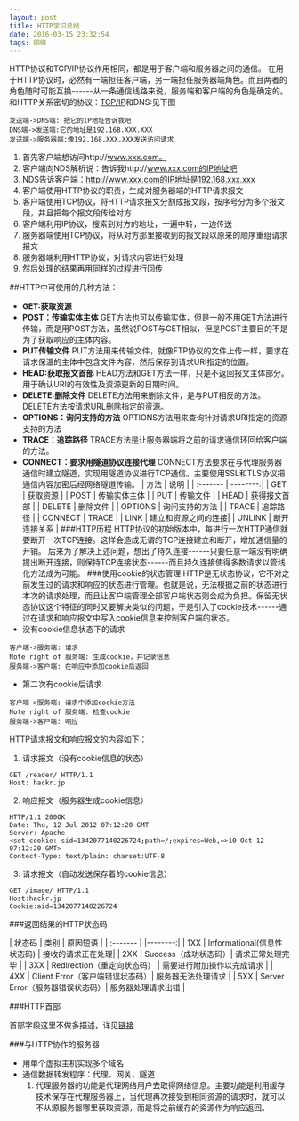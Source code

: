 ```yaml
---
layout: post
title: HTTP学习总结
date: 2016-03-15 23:32:54
tags: 网络
---
```


HTTP协议和TCP/IP协议作用相同，都是用于客户端和服务器之间的通信。
在用于HTTP协议时，必然有一端担任客户端，另一端担任服务器端角色。而且两者的角色随时可能互换------从一条通信线路来说，服务端和客户端的角色是确定的。
和HTTP关系密切的协议：[TCP/IP](http://baike.baidu.com/link?url=6XiP08Nh9e6aRtRbI6jPMvx1Vn1wy9jYB5th2qj0EcgugRwnrdZaFEqE_viarropjOzbZ_WOV7A6QQzW8sal6YsLFID7ScDtrmSGcRyUpijvsq7qihRy0iSq_NIEKdy-q1SZASIck6jgzB9e0Jsyy_)和DNS:见下图
```sequence
发送端->DNS端: 把它的IP地址告诉我吧 
DNS端->发送端:它的地址是192.168.XXX.XXX
发送端->服务器端:像192.168.XXX.XXX发送访问请求
```	
1. 首先客户端想访问http://www.xxx.com。
2. 客户端向NDS解析说：告诉我http://www.xxx.com的IP地址吧
3. NDS告诉客户端：http://www.xxx.com的IP地址是192.168.xxx.xxx
4. 客户端使用HTTP协议的职责，生成对服务器端的HTTP请求报文
5. 客户端使用TCP协议，将HTTP请求报文分割成报文段，按序号分为多个报文段，并且把每个报文段传给对方
6. 客户端利用IP协议，搜索到对方的地址，一遍中转，一边传送
7. 服务器端使用TCP协议，将从对方那里接收到的报文段以原来的顺序重组请求报文
8. 服务器端利用HTTP协议，对请求内容进行处理
9. 然后处理的结果再用同样的过程进行回传

##HTTP中可使用的几种方法：

* **GET:获取资源**
* **POST：传输实体主体**
	GET方法也可以传输实体，但是一般不用GET方法进行传输，而是用POST方法，虽然说POST与GET相似，但是POST主要目的不是为了获取响应的主体内容。
* **PUT传输文件**
	PUT方法用来传输文件，就像FTP协议的文件上传一样，要求在请求保温的主体中包含文件内容，然后保存到请求URI指定的位置。
* **HEAD:获取报文首部**
	HEAD方法和GET方法一样，只是不返回报文主体部分。用于确认URI的有效性及资源更新的日期时间。
* **DELETE:删除文件**
	DELETE方法用来删除文件，是与PUT相反的方法。DELETE方法按请求URL删除指定的资源。
* **OPTIONS：询问支持的方法**
	OPTIONS方法用来查询针对请求URI指定的资源支持的方法
* **TRACE：追踪路径**
	TRACE方法是让服务器端将之前的请求通信环回给客户端的方法。
* **CONNECT：要求用隧道协议连接代理**
	CONNECT方法要求在与代理服务器通信时建立隧道，实现用隧道协议进行TCP通信。主要使用SSL和TLS协议把通信内容加密后经网络隧道传输。
| 方法     |    说明 |
| :------- | --------:|
| GET      | 获取资源 |
| POST     | 传输实体主体 |
| PUT      | 传输文件 |
| HEAD     | 获得报文首部 |
| DELETE   | 删除文件 |
| OPTIONS  | 询问支持的方法 |
| TRACE	   | 追踪路径 |
| CONNECT  | TRACE |
| LINK     | 建立和资源之间的连接|
| UNLINK   | 断开连接关系 |
###HTTP历程
HTTP协议的初始版本中，每进行一次HTTP通信就要断开一次TCP连接。这样会造成无谓的TCP连接建立和断开，增加通信量的开销。
后来为了解决上述问题，想出了持久连接------只要任意一端没有明确提出断开连接，则保持TCP连接状态------而且持久连接使得多数请求以管线化方法成为可能。
###使用cookie的状态管理
HTTP是无状态协议，它不对之前发生过的请求和响应的状态进行管理。也就是说，无法根据之前的状态进行本次的请求处理，而且让客户端管理全部客户端状态则会成为负担。保留无状态协议这个特征的同时又要解决类似的问题，于是引入了cookie技术------通过在请求和响应报文中写入cookie信息来控制客户端的状态。
* 没有cookie信息状态下的请求

```sequence
客户端->服务端: 请求
Note right of 服务端: 生成cookie，并记录信息 
服务端->客户端: 在响应中添加cookie后返回
```	
* 第二次有cookie后请求

```sequence
客户端->服务端: 请求中添加cookie方法
Note right of 服务端: 检查cookie
服务端->客户端: 响应
```	
HTTP请求报文和响应报文的内容如下：
1. 请求报文（没有cookie信息的状态）
```
GET /reader/ HTTP/1.1
Host: hackr.jp
```
2. 响应报文（服务器生成cookie信息）
```
HTTP/1.1 200OK
Date: Thu, 12 Jul 2012 07:12:20 GMT
Server: Apache
<set-cookie: sid=1342077140226724;path=/;expires=Web,=>10-Oct-12 07:12:20 GMT>
Contect-Type: text/plain: charset:UTF-8
```
3. 请求报文（自动发送保存着的cookie信息）
```
GET /image/ HTTP/1.1
Host:hackr.jp
Cookie:aid=1342077140226724
```

###返回结果的HTTP状态码

|  状态码   | 类别 |    原因短语 |
| :------- |      |--------:|
| 1XX      | Informational(信息性状态码) | 接收的请求正在处理|
| 2XX      | Success（成功状态码）| 请求正常处理完毕 |
| 3XX      | Redirection（重定向状态码） | 需要进行附加操作以完成请求 |
| 4XX      | Client Error（客户端错误状态码）| 服务器无法处理请求 |
| 5XX      | Server Error（服务器错误状态码）| 服务器处理请求出错 |

###HTTP首部

首部字段这里不做多描述，详见[链接](http://www.cnblogs.com/kissdodog/archive/2013/04/01/2993228.html)

###与HTTP协作的服务器
* 用单个虚拟主机实现多个域名
* 通信数据转发程序：代理、网关、隧道
	1. 代理服务器的功能是代理网络用户去取得网络信息。主要功能是利用缓存技术保存在代理服务器上，当代理再次接受到相同资源的请求时，就可以不从源服务器哪里获取资源，而是将之前缓存的资源作为响应返回。
